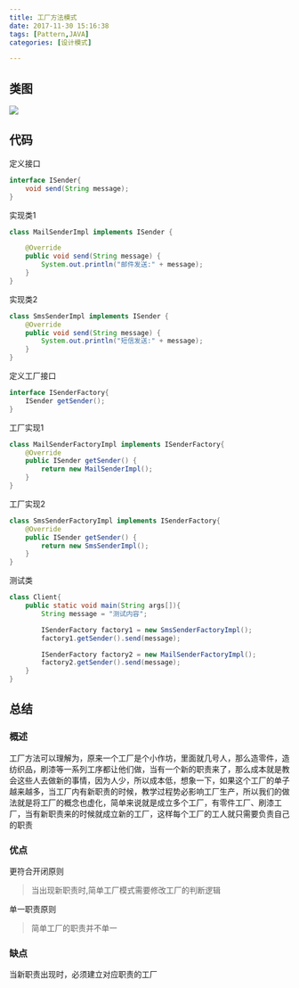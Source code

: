 ```yaml
---
title: 工厂方法模式
date: 2017-11-30 15:16:38
tags: [Pattern,JAVA]
categories: [设计模式]

---
```


## 类图

![](https://ws2.sinaimg.cn/large/006tKfTcgy1fm04uupnxyj30cq08w751.jpg)

## 代码

定义接口

```java
interface ISender{
    void send(String message);
}
```

实现类1

```java
class MailSenderImpl implements ISender {

    @Override
    public void send(String message) {
        System.out.println("邮件发送:" + message);
    }
}
```

实现类2

```java
class SmsSenderImpl implements ISender {
    @Override
    public void send(String message) {
        System.out.println("短信发送:" + message);
    }
}
```

定义工厂接口

```java
interface ISenderFactory{
    ISender getSender();
}
```

工厂实现1

```java
class MailSenderFactoryImpl implements ISenderFactory{
    @Override
    public ISender getSender() {
        return new MailSenderImpl();
    }
}
```

工厂实现2

```java
class SmsSenderFactoryImpl implements ISenderFactory{
    @Override
    public ISender getSender() {
        return new SmsSenderImpl();
    }
}
```

测试类

```java
class Client{
    public static void main(String args[]){
        String message = "测试内容";

        ISenderFactory factory1 = new SmsSenderFactoryImpl();
        factory1.getSender().send(message);

        ISenderFactory factory2 = new MailSenderFactoryImpl();
        factory2.getSender().send(message);
    }
}
```

## 总结

### 概述

工厂方法可以理解为，原来一个工厂是个小作坊，里面就几号人，那么造零件，造纺织品，刷漆等一系列工序都让他们做，当有一个新的职责来了，那么成本就是教会这些人去做新的事情，因为人少，所以成本低，想象一下，如果这个工厂的单子越来越多，当工厂内有新职责的时候，教学过程势必影响工厂生产，所以我们的做法就是将工厂的概念也虚化，简单来说就是成立多个工厂，有零件工厂、刷漆工厂，当有新职责来的时候就成立新的工厂，这样每个工厂的工人就只需要负责自己的职责

### 优点

更符合开闭原则
	
>当出现新职责时,简单工厂模式需要修改工厂的判断逻辑
	
单一职责原则

>简单工厂的职责并不单一

### 缺点

当新职责出现时，必须建立对应职责的工厂